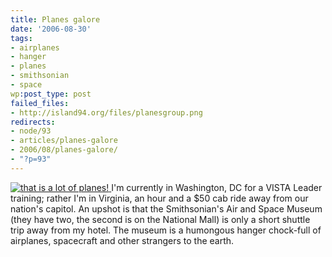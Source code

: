 ```yaml
---
title: Planes galore
date: '2006-08-30'
tags:
- airplanes
- hanger
- planes
- smithsonian
- space
wp:post_type: post
failed_files:
- http://island94.org/files/planesgroup.png
redirects:
- node/93
- articles/planes-galore
- 2006/08/planes-galore/
- "?p=93"
---
```


  [ ![](2006-08-30-Planes-galore/planesgroup.png "that is a lot of planes!") ](http://www.flickr.com/photos/bensheldon/sets/72157594261121949/)
I'm currently in Washington, DC for a VISTA Leader training; rather I'm in Virginia, an hour and a $50 cab ride away from our nation's capitol. An upshot is that the Smithsonian's Air and Space Museum (they have two, the second is on the National Mall) is only a short shuttle trip away from my hotel. The museum is a humongous hanger chock-full of airplanes, spacecraft and other strangers to the earth.
